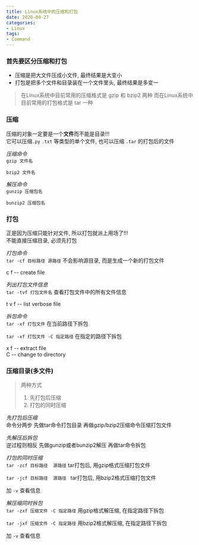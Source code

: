 ```yaml
---
title: Linux系统中的压缩和打包
date: 2020-09-27
categories:
- Linux
tags:
- Command
---
```

### 首先要区分压缩和打包
* 压缩是把大文件压成小文件, 最终结果是大变小
* 打包是把多个文件和目录装在一个文件里头, 最终结果是多变一

>在Linux系统中目前常用的压缩格式是 gzip 和 bzip2 两种
>而在Linux系统中目前常用的打包格式是 tar 一种

### 压缩
压缩的对象一定要是一个**文件**而不能是目录!!!<br>
它可以压缩`.py` `.txt` 等类型的单个文件, 也可以压缩 `.tar` 的打包后的文件<br>

*压缩命令*<br>
`gzip 文件名`<br>

`bzip2 文件名`  <br>

*解压命令*<br>
`gunzip 压缩包名`<br>

`bunzip2 压缩包名` <br>

### 打包
正是因为压缩只能针对文件, 所以打包就派上用场了!!!<br>
不能直接压缩目录, 必须先打包<br>

*打包命令*<br>
`tar -cf 目标路径 源路径`     不会影响源目录, 而是生成一个新的打包文件<br>

c f -- create file <br>

*列出打包文件信息*<br>
`tar -tvf 打包文件名`     查看打包文件中的所有文件信息<br>

t v f -- list verbose file <br>

*拆包命令* <br>
`tar -xf 打包文件`     在当前路径下拆包 <br>

`tar -xf 打包文件 -C 指定路径`     在指定的路径下拆包 <br>

x f -- extract file <br>
C -- change to directory <br>

### 压缩目录(多文件)
>两种方式
>1. 先打包后压缩
>2. 打包的同时压缩

*先打包后压缩*<br>
命令分两步 先做tar命令打包目录 再做gzip/bzip2压缩命令压缩打包文件<br>

*先解压后拆包*<br>
逆过程则相反 先做gunzip或者bunzip2解压 再做tar命令拆包<br>

*打包的同时压缩*<br>
`tar -zcf 目标路径  源路径`     tar打包后, 用gzip格式压缩打包文件<br>

`tar -jcf 目标路径  源路径 `     tar打包后, 用bzip2格式压缩打包文件<br>

加 `-v`  查看信息<br>

*解压缩同时拆包*<br>
`tar -zxf 压缩文件 -C 指定路径`    用gzip格式解压缩, 在指定路径下拆包<br>

`tar -jxf 压缩文件 -C 指定路径`    用bzip2格式解压缩, 在指定路径下拆包<br>

加 `-v`  查看信息<br>
